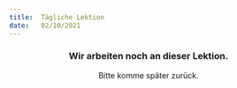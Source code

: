 ```yaml
---
title:  Tägliche Lektion
date:   02/10/2021
---
```


### <center>Wir arbeiten noch an dieser Lektion.</center>
<center>Bitte komme später zurück.</center>